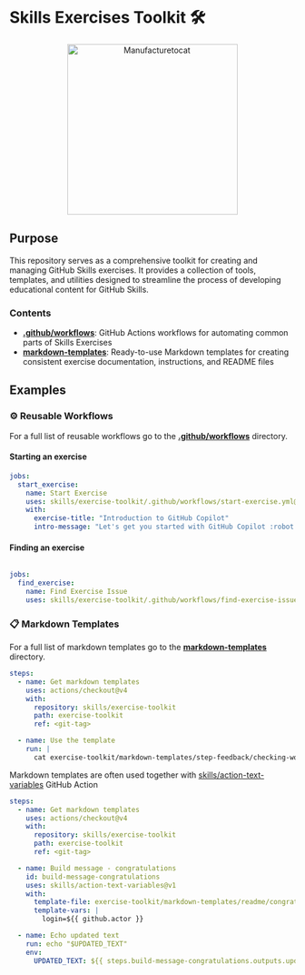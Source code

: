 # Skills Exercises Toolkit :hammer_and_wrench:

<p align="center">
  <img src="https://octodex.github.com/images/manufacturetocat.png" alt="Manufacturetocat" width="300" />
</p>

## Purpose

This repository serves as a comprehensive toolkit for creating and managing GitHub Skills exercises. It provides a collection of tools, templates, and utilities designed to streamline the process of developing educational content for GitHub Skills.

### Contents

- **[.github/workflows](/.github/workflows)**: GitHub Actions workflows for automating common parts of Skills Exercises
- **[markdown-templates](/markdown-templates)**: Ready-to-use Markdown templates for creating consistent exercise documentation, instructions, and README files

## Examples

### ⚙️ Reusable Workflows

For a full list of reusable workflows go to the **[.github/workflows](/.github/workflows)** directory.

#### Starting an exercise

```yaml
jobs:
  start_exercise:
    name: Start Exercise
    uses: skills/exercise-toolkit/.github/workflows/start-exercise.yml@<git-tag>
    with:
      exercise-title: "Introduction to GitHub Copilot"
      intro-message: "Let's get you started with GitHub Copilot :robot: ! We will learn ..."

```

#### Finding an exercise

```yaml

jobs:
  find_exercise:
    name: Find Exercise Issue
    uses: skills/exercise-toolkit/.github/workflows/find-exercise-issue.yml@<git-tag>

```


### 📋 Markdown Templates

For a full list of markdown templates go to the **[markdown-templates](/markdown-templates)** directory.

```yaml
steps:
  - name: Get markdown templates
    uses: actions/checkout@v4
    with:
      repository: skills/exercise-toolkit
      path: exercise-toolkit
      ref: <git-tag>

  - name: Use the template
    run: |
      cat exercise-toolkit/markdown-templates/step-feedback/checking-work.md

```

Markdown templates are often used together with [skills/action-text-variables](https://github.com/skills/action-text-variables) GitHub Action

```yaml
steps:
  - name: Get markdown templates
    uses: actions/checkout@v4
    with:
      repository: skills/exercise-toolkit
      path: exercise-toolkit
      ref: <git-tag>

  - name: Build message - congratulations
    id: build-message-congratulations
    uses: skills/action-text-variables@v1
    with:
      template-file: exercise-toolkit/markdown-templates/readme/congratulations.md
      template-vars: |
        login=${{ github.actor }}

  - name: Echo updated text
    run: echo "$UPDATED_TEXT"
    env:
      UPDATED_TEXT: ${{ steps.build-message-congratulations.outputs.updated-text }}

```
